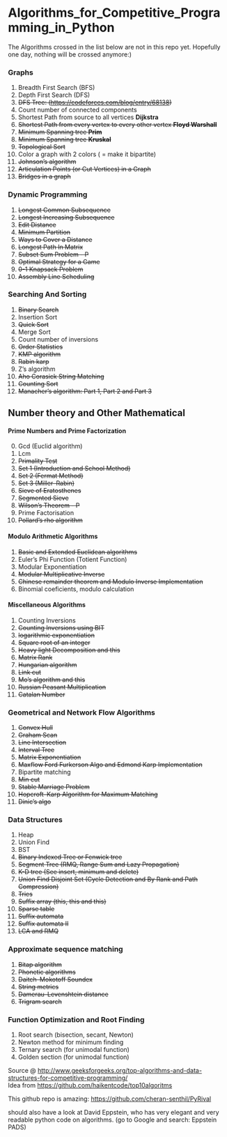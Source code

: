# Algorithms_for_Competitive_Programming_in_Python

The Algorithms crossed in the list below are not in this repo yet. Hopefully one day, nothing will be crossed anymore:)

### Graphs

1. Breadth First Search (BFS)
2. Depth First Search (DFS)
2. <del>DFS Tree: (https://codeforces.com/blog/entry/68138)</del>
3. Count number of connected components
4. Shortest Path from source to all vertices **Dijkstra**
5. <del>Shortest Path from every vertex to every other vertex **Floyd Warshall**</del>
6. <del>Minimum Spanning tree **Prim**</del>
7. <del>Minimum Spanning tree **Kruskal**</del>
8. <del>Topological Sort</del>
9. Color a graph with 2 colors ( = make it bipartite)
10. <del>Johnson’s algorithm</del>
11. <del>Articulation Points (or Cut Vertices) in a Graph</del>
12. <del>Bridges in a graph</del>



### Dynamic Programming

1. <del>Longest Common Subsequence</del>
2. <del>Longest Increasing Subsequence</del>
3. <del>Edit Distance</del>
4. <del>Minimum Partition</del>
5. <del>Ways to Cover a Distance</del>
6. <del>Longest Path In Matrix</del>
7. <del>Subset Sum Problem - P</del>
8. <del>Optimal Strategy for a Game</del>
9. <del>0-1 Knapsack Problem</del>
10. <del>Assembly Line Scheduling</del>





### Searching And Sorting

1. <del>Binary Search</del>
2. Insertion Sort
3. <del>Quick Sort</del>
4. Merge Sort
5. Count number of inversions
6. <del>Order Statistics</del>
7. <del>KMP algorithm</del>
8. <del>Rabin karp</del>
9. Z’s algorithm
10. <del>Aho Corasick String Matching</del>
11. <del>Counting Sort</del>
12. <del>Manacher’s algorithm: Part 1, Part 2 and Part 3</del>

## Number theory and Other Mathematical

#### Prime Numbers and Prime Factorization

0. Gcd  (Euclid algorithm)
1. Lcm
1. <del>Primality Test </del>
  1. <del>Set 1 (Introduction and School Method)</del>
  2. <del>Set 2 (Fermat Method)</del>
  3. <del>Set 3 (Miller–Rabin)</del>
2. <del>Sieve of Eratosthenes</del>
3. <del>Segmented Sieve</del>
4. <del>Wilson’s Theorem - P</del>
5. Prime Factorisation
6. <del>Pollard’s rho algorithm</del>


#### Modulo Arithmetic Algorithms

1. <del>Basic and Extended Euclidean algorithms</del>
2. Euler’s Phi Function (Totient Function)
3. Modular Exponentiation
4. <del>Modular Multiplicative Inverse</del>
5. <del>Chinese remainder theorem and Modulo Inverse Implementation</del>
6. Binomial coeficients, modulo calculation

#### Miscellaneous Algorithms

1. Counting Inversions
2. <del>Counting Inversions using BIT</del>
3. <del>logarithmic exponentiation</del>
4. <del>Square root of an integer</del>
5. <del>Heavy light Decomposition and this</del>
6. <del>Matrix Rank</del>
7. <del>Hungarian algorithm</del>
8. <del>Link cut</del>
9. <del>Mo’s algorithm and this</del>
10. <del>Russian Peasant Multiplication</del>
11. <del>Catalan Number</del>



### Geometrical and Network Flow Algorithms

1. <del>Convex Hull</del>
2. <del>Graham Scan</del>
3. <del>Line Intersection</del>
4. <del>Interval Tree</del>
5. <del>Matrix Exponentiation</del>
6. <del>Maxflow Ford Furkerson Algo and Edmond Karp Implementation</del>
7. Bipartite matching
8. <del>Min cut</del>
9. <del>Stable Marriage Problem</del>
10. <del>Hopcroft–Karp Algorithm for Maximum Matching</del>
11. <del>Dinic’s algo</del>

### Data Structures

1. Heap
2. Union Find
3. BST
1. <del> Binary Indexed Tree or Fenwick tree</del>
2. <del>Segment Tree (RMQ, Range Sum and Lazy Propagation)</del>
3. <del>K-D tree (See insert, minimum and delete)</del>
4. <del>Union Find Disjoint Set (Cycle Detection and By Rank and Path Compression)</del>
5. <del>Tries</del>
6. <del>Suffix array (this, this and this)</del>
7. <del>Sparse table</del>
8. <del>Suffix automata</del>
9. <del>Suffix automata II</del>
10. <del>LCA and RMQ</del>

### Approximate sequence matching

1. <del>Bitap algorithm</del>
2. <del>Phonetic algorithms</del>
3. <del>Daitch–Mokotoff Soundex</del>
4. <del>String metrics</del>
5. <del>Damerau–Levenshtein distance</del></del>
6. <del>Trigram search</del>

### Function Optimization and Root Finding

1. Root search (bisection, secant, Newton)
2. Newton method for minimum finding
3. Ternary search (for unimodal function)
4. Golden section (for unimodal function)

Source @ http://www.geeksforgeeks.org/top-algorithms-and-data-structures-for-competitive-programming/
<br> Idea from https://github.com/haikentcode/top10algoritms

This github repo is amazing:
https://github.com/cheran-senthil/PyRival

should also have a look at David Eppstein, who has very elegant and very readable python code on algorithms. (go to Google and search: Eppstein PADS)
